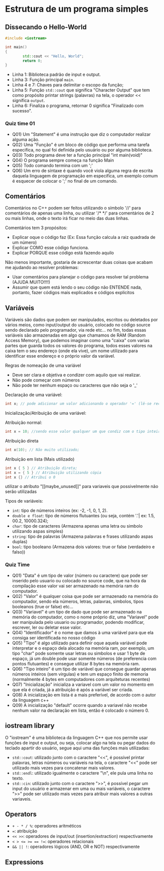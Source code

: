 # Estrutura de um programa simples

## Dissecando o Hello-World
```c++
#include <iostream>

int main()
{
        std::cout << "Hello, World";
        return 0;
}
```

- Linha 1: Biblioteca padrão de input e output.
- Linha 3: Função principal `main`.
- Linha 4 e 7: Chaves para delimitar o escopo da função;
- Linha 5: Função `std::cout` que significa "Character Output" que tem como propósito printar strings (palavras) na tela, o operador << significa `output`.
- Linha 6: Finaliza o programa, retornar 0 significa "Finalizado com sucesso".

### Quiz time 01


- Q01) Um "Statement" é uma instrução que diz o computador realizar alguma ação.
- Q02) Uma "Função" é um bloco de código que performa uma tarefa especifica, no qual foi definida pelo usuário ou por alguma biblioteca.
- Q03) Todo programa deve ter a função principal "int main(void)"
- Q04) O programa sempre começa na função Main
- Q05) Todo comando termina com um ';'
- Q06) Um erro de síntaxe é quando você viola alguma regra de escrita daquela linguagem de programação em especifica, um exemplo comum é esquecer de colocar o ';' no final de um comando.

## Comentários

Comentários no C++ podem ser feitos utilizando o símbolo '//' para comentários de apenas uma linha, ou utilizar '/* */' para comentários de 2 ou mais linhas, onde o texto irá ficar no meio das duas linhas.

Comentários tem 3 propósitos:
- Explicar oque o código faz (Ex: Essa função calcula a raiz quadrada de um número)
- Explicar COMO esse código funciona.
- Explicar PORQUE esse código está fazendo aquilo

Não menos importante, gostaria de acrescentar duas coisas que acabam me ajudando ao resolver problemas:
- Usar comentários para planejar o código para resolver tal problema (AJUDA MUITO!!!!)
- Assumir que quem está lendo o seu código não ENTENDE nada, portanto, fazer códigos mais explicados e códigos explicitos

## Variáveis

Variáveis são dados que podem ser manipulados, escritos ou deletados por vários meios, como input/output do usuário, colocado no código source sendo declarado pelo programador, via rede etc... no fim, todas essas variáveis são armazenadas em algo que chamamos de RAM (Random Access Memory), que podemos imaginar como uma "caixa" com varias partes que guarda todos os valores do programa, todos esses valores na caixa tem o seu endereço (onde ela vive), um nome utilizado para identificar esse endereço e o próprio valor da variável.

Regras de nomeação de uma variável
- Deve ser clara e objetiva e condizer com aquilo que vai realizar.
- Não pode começar com números
- Não pode ter nenhum espaço ou caracteres que não seja o '_'

Declaração de uma variável:
```c++
int x; // pode adicionar um valor adicionando o operador '=' (lê-se recebe) + um valor que condiz com aquele tipo.
```

Inicialização/Atribuição de uma variável:

Atribuição normal:
```c++
int x = 10; //sendo esse valor qualquer um que condiz com o tipo inteiro, ou seja, apenas números inteiros..
```

Atribuição direta
```c++
int x(10); // Não muito utilizado;
```

Atribuição em lista (Mais utilizado)
```c++
int x { 5 } // Atribuição direta;
int x = { 5 } // Atribuição utilizando cópia
int x {} // Atribui o 0 
```

utilizar o atributo "[[maybe_unused]]" para variaveis que possivelmente não serão utilizadas

Tipos de variáveis:
- `int`: tipo de números inteiros (ex: -2, -1, 0, 1, 2).
- `double e float`: tipo de números flutuantes (ou seja, contém '.'| ex: 1.5, 00.2, 10000.324);
- `char`: tipo de caracteres (Armazena apenas uma letra ou simbolo utilizando aspas simples)
- `string`: tipo de palavras (Armazena palavras e frases utilizando aspas duplas)
- `bool`: tipo booleano (Armazena dois valores: true or false (verdadeiro e falso))

### Quiz Time 

- Q01) "Data" é um tipo de valor (número ou caractere) que pode ser inserido pelo usuario ou colocado no source code, que na hora da compilação esse valor vai ser armazenado na memória ram do computador.
- Q02) "Valor" é qualquer coisa que pode ser armazenado na memória do computador, sendo ela números, letras, palavras, simbolos, tipos booleanos (true or false) etc...
- Q03) "Variavel" é um tipo de dado que pode ser armazenado na memória do computador, como o nome próprio diz, uma "Variavel" pode ser manipulada pelo usuario ou programador, podendo modificar, escrever, ler ou deletar esse valor.
- Q04) "Identificador" é o nome que damos à uma variável para que ela consiga ser identificada no nosso código 
- Q05) "Tipo" é algo utilizado para definir oque aquela variável pode interpretar e o espaço dela alocado na memória ram, por exemplo, um tipo "char" pode somente usar letras ou simbolos e usar 1 byte de espaço, já um double pode usar somente números (de preferencia com pontos flutuantes) e consegue utilizar 8 bytes na memória ram.
- Q06) "Tipo inteiro" é um tipo de variável que consegue guardar apenas números inteiros (sem virgulas) e tem um espaço finito de memoria (normalmente 4 bytes em computadores com arquiteturas recentes)
- Q07) "Inicialização" inicializa a variavel com um valor no momento em que ela é criada, já a atribuição é após a variável ser criada.
- Q08) A inicialização em lista é a mais preferível, de acordo com o autor da linguagem c++
- Q09) A inicialização "default" ocorre quando a variavel não recebe nenhum valor na declaração em lista, então é colocado o número 0.


## iostream library

O "iostream" é uma biblioteca da linguagem C++ que nos permite usar funções de input e output, ou seja, colocar algo na tela ou pegar dados do teclado apartir do usuário, segue aqui uma das funções mais utilizadas:
- `std::cout`: utilizado junto com o caractere "<<", é possível printar palavras, letras números ou variáveis na tela, o caractere "<<" pode ser utilizado mais vezes para concatenar mais valores.
- `std::endl`: utilizado igualmente o caractere "\n", ele pula uma linha no texto.
- `std::cin`: utilizado junto com o caractere ">>", é possível pegar um input do usuário e armazenar em uma ou mais variáveis, o caractere ">>" pode ser utilizado mais vezes para atribuir mais valores a outras variaveis.

## Operators 

- `+ - * / %`: operadores aritméticos
- `=`: atribuição 
- `<< >>`: operadores de input/out (insertion/extraction) respectivamente
- `< > <= >= == !=`: operadores relacionais
- `&& || !`: operadores lógicos (AND, OR e NOT) respectivamente

## Expressions
